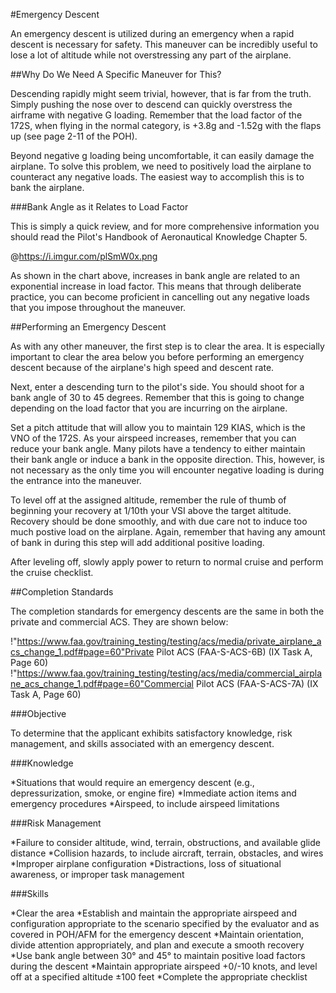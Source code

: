 #Emergency Descent

An emergency descent is utilized during an emergency when a rapid descent is necessary for safety. This maneuver can be incredibly useful to lose a lot of altitude while not overstressing any part of the airplane.

##Why Do We Need A Specific Maneuver for This?

Descending rapidly might seem trivial, however, that is far from the truth. Simply pushing the nose over to descend can quickly overstress the airframe with negative G loading. Remember that the load factor of the 172S, when flying in the normal category, is +3.8g and -1.52g with the flaps up (see page 2-11 of the POH).

Beyond negative g loading being uncomfortable, it can easily damage the airplane. To solve this problem, we need to positively load the airplane to counteract any negative loads. The easiest way to accomplish this is to bank the airplane.

###Bank Angle as it Relates to Load Factor

This is simply a quick review, and for more comprehensive information you should read the Pilot's Handbook of Aeronautical Knowledge Chapter 5.

@https://i.imgur.com/plSmW0x.png

As shown in the chart above, increases in bank angle are related to an exponential increase in load factor. This means that through deliberate practice, you can become proficient in cancelling out any negative loads that you impose throughout the maneuver.

##Performing an Emergency Descent

As with any other maneuver, the first step is to clear the area. It is especially important to clear the area below you before performing an emergency descent because of the airplane's high speed and descent rate.

Next, enter a descending turn to the pilot's side. You should shoot for a bank angle of 30 to 45 degrees. Remember that this is going to change depending on the load factor that you are incurring on the airplane.

Set a pitch attitude that will allow you to maintain 129 KIAS, which is the VNO of the 172S. As your airspeed increases, remember that you can reduce your bank angle. Many pilots have a tendency to either maintain their bank angle or induce a bank in the opposite direction. This, however, is not necessary as the only time you will encounter negative loading is during the entrance into the maneuver.

To level off at the assigned altitude, remember the rule of thumb of beginning your recovery at 1/10th your VSI above the target altitude. Recovery should be done smoothly, and with due care not to induce too much postive load on the airplane. Again, remember that having any amount of bank in during this step will add additional positive loading.

After leveling off, slowly apply power to return to normal cruise and perform the cruise checklist.

##Completion Standards

The completion standards for emergency descents are the same in both the private and commercial ACS. They are shown below:

!"https://www.faa.gov/training_testing/testing/acs/media/private_airplane_acs_change_1.pdf#page=60"Private Pilot ACS (FAA-S-ACS-6B) (IX Task A, Page 60)
!"https://www.faa.gov/training_testing/testing/acs/media/commercial_airplane_acs_change_1.pdf#page=60"Commercial Pilot ACS (FAA-S-ACS-7A) (IX Task A, Page 60)

###Objective

To determine that the applicant exhibits satisfactory knowledge, risk management, and skills associated with an emergency descent.

###Knowledge

*Situations that would require an emergency descent (e.g., depressurization, smoke, or engine fire)
*Immediate action items and emergency procedures
*Airspeed, to include airspeed limitations

###Risk Management

*Failure to consider altitude, wind, terrain, obstructions, and available glide distance
*Collision hazards, to include aircraft, terrain, obstacles, and wires
*Improper airplane configuration
*Distractions, loss of situational awareness, or improper task management

###Skills

*Clear the area
*Establish and maintain the appropriate airspeed and configuration appropriate to the scenario specified by the evaluator and as covered in POH/AFM for the emergency descent
*Maintain orientation, divide attention appropriately, and plan and execute a smooth recovery
*Use bank angle between 30° and 45° to maintain positive load factors during the descent
*Maintain appropriate airspeed +0/-10 knots, and level off at a specified altitude ±100 feet
*Complete the appropriate checklist

